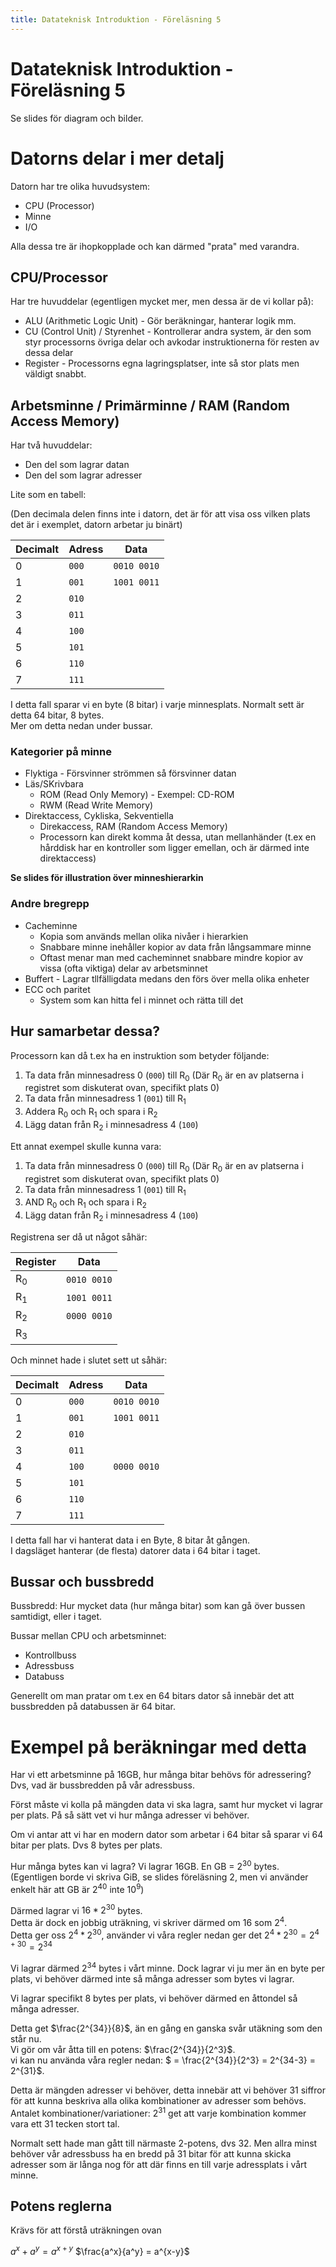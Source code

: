 ```yaml
---
title: Datateknisk Introduktion - Föreläsning 5
---
```


# Datateknisk Introduktion - Föreläsning 5

Se slides för diagram och bilder.

# Datorns delar i mer detalj

Datorn har tre olika huvudsystem:

- CPU (Processor)
- Minne
- I/O

Alla dessa tre är ihopkopplade och kan därmed "prata" med varandra.

## CPU/Processor

Har tre huvuddelar (egentligen mycket mer, men dessa är de vi kollar på):

- ALU (Arithmetic Logic Unit) - Gör beräkningar, hanterar logik mm.
- CU (Control Unit) / Styrenhet - Kontrollerar andra system, är den som styr processorns övriga delar och avkodar instruktionerna för resten av dessa delar
- Register - Processorns egna lagringsplatser, inte så stor plats men väldigt snabbt.

## Arbetsminne / Primärminne / RAM (Random Access Memory)

Har två huvuddelar:

- Den del som lagrar datan
- Den del som lagrar adresser

Lite som en tabell:

(Den decimala delen finns inte i datorn, det är för att visa oss vilken plats det är i exemplet, datorn arbetar ju binärt)

| Decimalt | Adress | Data        |
| -------- | ------ | ----------- |
| 0        | `000`  | `0010 0010` |
| 1        | `001`  | `1001 0011` |
| 2        | `010`  |             |
| 3        | `011`  |             |
| 4        | `100`  |             |
| 5        | `101`  |             |
| 6        | `110`  |             |
| 7        | `111`  |             |

I detta fall sparar vi en byte (8 bitar) i varje minnesplats. Normalt sett är detta 64 bitar, 8 bytes.  
Mer om detta nedan under bussar.

### Kategorier på minne

- Flyktiga - Försvinner strömmen så försvinner datan
- Läs/SKrivbara
  - ROM (Read Only Memory) - Exempel: CD-ROM
  - RWM (Read Write Memory)
- Direktaccess, Cykliska, Sekventiella
  - Direkaccess, RAM (Random Access Memory)
  - Processorn kan direkt komma åt dessa, utan mellanhänder (t.ex en hårddisk har en kontroller som ligger emellan, och är därmed inte direktaccess)

**Se slides för illustration över minneshierarkin**

### Andre bregrepp

- Cacheminne
  - Kopia som används mellan olika nivåer i hierarkien
  - Snabbare minne inehåller kopior av data från långsammare minne
  - Oftast menar man med cacheminnet snabbare mindre kopior av vissa (ofta viktiga) delar av arbetsminnet
- Buffert - Lagrar tllfälligdata medans den förs över mella olika enheter
- ECC och paritet
  - System som kan hitta fel i minnet och rätta till det

## Hur samarbetar dessa?

Processorn kan då t.ex ha en instruktion som betyder följande:

1. Ta data från minnesadress 0 (`000`) till $\text{R}_0$ (Där $\text{R}_0$ är en av platserna i registret som diskuterat ovan, specifikt plats 0)
2. Ta data från minnesadress 1 (`001`) till $\text{R}_1$
3. Addera $\text{R}_0$ och $\text{R}_1$ och spara i $\text{R}_2$
4. Lägg datan från $\text{R}_2$ i minnesadress 4 (`100`)

Ett annat exempel skulle kunna vara:

1. Ta data från minnesadress 0 (`000`) till $\text{R}_0$ (Där $\text{R}_0$ är en av platserna i registret som diskuterat ovan, specifikt plats 0)
2. Ta data från minnesadress 1 (`001`) till $\text{R}_1$
3. AND $\text{R}_0$ och $\text{R}_1$ och spara i $\text{R}_2$
4. Lägg datan från $\text{R}_2$ i minnesadress 4 (`100`)

Registrena ser då ut något såhär:

| Register     | Data        |
| ------------ | ----------- |
| $\text{R}_0$ | `0010 0010` |
| $\text{R}_1$ | `1001 0011` |
| $\text{R}_2$ | `0000 0010` |
| $\text{R}_3$ |             |

Och minnet hade i slutet sett ut såhär:

| Decimalt | Adress | Data        |
| -------- | ------ | ----------- |
| 0        | `000`  | `0010 0010` |
| 1        | `001`  | `1001 0011` |
| 2        | `010`  |             |
| 3        | `011`  |             |
| 4        | `100`  | `0000 0010` |
| 5        | `101`  |             |
| 6        | `110`  |             |
| 7        | `111`  |             |

I detta fall har vi hanterat data i en Byte, 8 bitar åt gången.  
I dagsläget hanterar (de flesta) datorer data i 64 bitar i taget.

## Bussar och bussbredd

Bussbredd: Hur mycket data (hur många bitar) som kan gå över bussen samtidigt, eller i taget.

Bussar mellan CPU och arbetsminnet:

- Kontrollbuss
- Adressbuss
- Databuss

Generellt om man pratar om t.ex en 64 bitars dator så innebär det att bussbredden på databussen är 64 bitar.

# Exempel på beräkningar med detta

Har vi ett arbetsminne på 16GB, hur många bitar behövs för adressering? Dvs, vad är bussbredden på vår adressbuss.

Först måste vi kolla på mängden data vi ska lagra, samt hur mycket vi lagrar per plats. På så sätt vet vi hur många adresser vi behöver.

Om vi antar att vi har en modern dator som arbetar i 64 bitar så sparar vi 64 bitar per plats. Dvs 8 bytes per plats.

Hur många bytes kan vi lagra? Vi lagrar 16GB. En GB = $2^{30}$ bytes. (Egentligen borde vi skriva GiB, se slides föreläsning 2, men vi använder enkelt här att GB är $2^{40}$ inte $10^9$)

Därmed lagrar vi $16 * 2^{30}$ bytes.  
Detta är dock en jobbig uträkning, vi skriver därmed om 16 som $2^4$.  
Detta ger oss $2^4 * 2^{30}$, använder vi våra regler nedan ger det $2^4 * 2^{30} = 2^{4+30} = 2^{34}$

Vi lagrar därmed $2^{34}$ bytes i vårt minne. Dock lagrar vi ju mer än en byte per plats, vi behöver därmed inte så många adresser som bytes vi lagrar.

Vi lagrar specifikt 8 bytes per plats, vi behöver därmed en åttondel så många adresser.

Detta get $\frac{2^{34}}{8}$, än en gång en ganska svår utäkning som den står nu.  
Vi gör om vår åtta till en potens: $\frac{2^{34}}{2^3}$.  
vi kan nu använda våra regler nedan: $ = \frac{2^{34}}{2^3} = 2^{34-3} = 2^{31}$.

Detta är mängden adresser vi behöver, detta innebär att vi behöver 31 siffror för att kunna beskriva alla olika kombinationer av adresser som behövs. Antalet kombinationer/variationer: $2^{31}$ get att varje kombination kommer vara ett 31 tecken stort tal.

Normalt sett hade man gått till närmaste 2-potens, dvs 32. Men allra minst behöver vår adressbuss ha en bredd på 31 bitar för att kunna skicka adresser som är långa nog för att där finns en till varje adressplats i vårt minne.

## Potens reglerna

Krävs för att förstå uträkningen ovan

$a^x + a^y = a^{x+y}$
$\frac{a^x}{a^y} = a^{x-y}$
